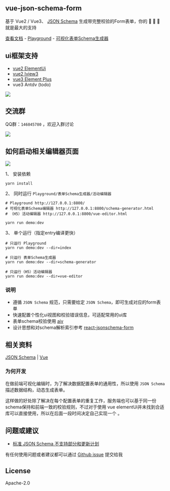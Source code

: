 ## vue-json-schema-form

基于 Vue2 / Vue3、 [JSON Schema](https://json-schema.org/understanding-json-schema/index.html) 生成带完整校验的Form表单，你的 :star2: :star2: :star2: 就是最大的支持

[查看文档](https://vue-json-schema-form.lljj.me) - [Playground](https://form.lljj.me) - [可视化表单Schema生成器](https://form.lljj.me/schema-generator.html)

## ui框架支持
* [vue2 ElementUi](https://github.com/lljj-x/vue-json-schema-form/tree/master/packages/lib/vue2/vue2-form-element)
* [vue2 Iview3](https://github.com/lljj-x/vue-json-schema-form/tree/master/packages/lib/vue2/vue2-form-iview3)
* [vue3 Element Plus](https://github.com/lljj-x/vue-json-schema-form/tree/master/packages/lib/vue3/vue3-form-element)
* vue3 Antdv (todo)

![](https://lljj-xxxx.oss-cn-hongkong.aliyuncs.com/vue-json-schema-form.gif)

## 交流群

QQ群：`146845780` ，欢迎入群讨论

![](https://lljj-xxxx.oss-cn-hongkong.aliyuncs.com/vjsf11.jpg)

## 如何启动相关编辑器页面

![](https://lljj-xxxx.oss-cn-hongkong.aliyuncs.com/vue-editor.jpg)

1、 安装依赖
```ssh
yarn install
```

2、 同时运行 `Playground/表单Schema生成器/活动编辑器`
```ssh
# Playground http://127.0.0.1:8800/
# 可视化表单Schema编辑器 http://127.0.0.1:8800/schema-generator.html
# （H5）活动编辑器 http://127.0.0.1:8800/vue-editor.html

yarn run demo:dev
```

3、 单个运行（指定entry编译更快）
```ssh
# 只运行 Playground
yarn run demo:dev --dir=index

# 只运行 表单Schema生成器
yarn run demo:dev --dir=schema-generator

# 只运行（H5）活动编辑器
yarn run demo:dev --dir=vue-editor
```

### 说明
* 遵循 `JSON Schema` 规范，只需要给定 `JSON Schema`，即可生成对应的form表单
* 快速配置个性化ui视图和校验错误信息，可适配常用的ui库
* 表单schema校验使用  [ajv](https://github.com/epoberezkin/ajv)
* 设计思想和对schema解析索引参考 [react-jsonschema-form](https://github.com/rjsf-team/react-jsonschema-form)

## 相关资料
[JSON Schema](https://json-schema.org/understanding-json-schema/index.html) |
[Vue](https://cn.vuejs.org/)

### 为何开发
在做前端可视化编辑时，为了解决数据配置表单的通用性，所以使用 `JSON Schema` 描述数据结构，动态生成表单。

这样做的好处除了解决在每个配置表单的重复工作，服务端也可以基于同一份schema保持和前端一致的校验规则，不过对于使用 vue elementUi并未找到合适库可以直接使用，所以在后面一段时间决定自己实现一个 。

## 问题或建议
* [标准 JSON Schema 不支持部分和更新计划](https://vue-json-schema-form.lljj.me/zh/guide/todo.html)

有任何使用问题或者建议都可以通过 [Github issue](https://github.com/lljj-x/vue-json-schema-form/issues) 提交给我


## License
Apache-2.0
